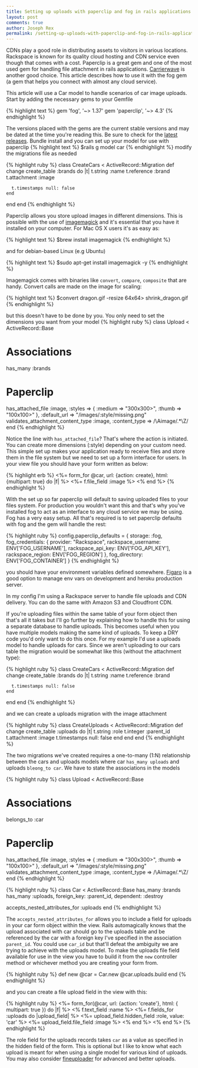 ```yaml
---
title: Setting up uploads with paperclip and fog in rails applications
layout: post
comments: true
author: Joseph Rex
permalink: /setting-up-uploads-with-paperclip-and-fog-in-rails-applications/
---
```

CDNs play a good role in distributing assets to visitors in various locations. Rackspace is known for its quality cloud hosting and CDN service even though that comes with a cost. Paperclip is a great gem and one of the most used gem for handling file attachment in rails applications. [Carrierwave][6] is another good choice. This article describes how to use it with the fog gem (a gem that helps you connect with almost any cloud service).
<!--more-->
This article will use a Car model to handle scenarios of car image uploads.
Start by adding the necessary gems to your Gemfile

{% highlight text %}
gem 'fog', '~> 1.37'
gem 'paperclip', '~> 4.3'
{% endhighlight %}

The versions placed with the gems are the current stable versions and may be dated at the time you're reading this. Be sure to check for the [latest][1] [releases][2]. Bundle install and you can set up your model for use with paperclip
{% highlight text %}
$rails g model car
{% endhighlight %}
modify the migrations file as needed

{% highlight ruby %}
class CreateCars < ActiveRecord::Migration
  def change
    create_table :brands do |t|
      t.string :name
      t.reference :brand
      t.attachment :image

      t.timestamps null: false
    end
  end
end
{% endhighlight %}

Paperclip allows you store upload images in different dimensions. This is possible with the use of [imagemagick][3] and it's essential that you have it installed on your computer. For Mac OS X users it's as easy as:

{% highlight text %}
$brew install imagemagick
{% endhighlight %}

and for debian-based Linux (e.g Ubuntu)

{% highlight text %}
$sudo apt-get install imagemagick -y
{% endhighlight %}

Imagemagick comes with binaries like `convert`, `compare`, `composite` that are handy. Convert calls are made on the image for scaling:

{% highlight text %}
$convert dragon.gif  -resize 64x64\> shrink_dragon.gif
{% endhighlight %}

but this doesn't have to be done by you. You only need to set the dimensions you want from your model
{% highlight ruby %}
class Upload < ActiveRecord::Base
  # Associations
  has_many :brands

  # Paperclip
  has_attached_file :image, :styles => { :medium => "300x300>", :thumb => "100x100>" }, :default_url => "/images/:style/missing.png"
  validates_attachment_content_type :image, :content_type => /\Aimage\/.*\Z/
end
{% endhighlight %}

Notice the line with `has_attached_file`? That's where the action is initiated. You can create more dimensions (:style) depending on your custom need. This simple set up makes your application ready to receive files and store them in the file system but we need to set up a form interface for users. In your view file you should have your form written as below:

{% highlight erb %}
<%= form_for @car, url: {action: create}, html: {multipart: true} do |f| %>
<%= f.file_field :image %>
<% end %>
{% endhighlight %}

With the set up so far paperclip will default to saving uploaded files to your files system. For production you wouldn't want this and that's why you've installed fog to act as an interface to any cloud service we may be using. Fog has a very easy setup. All that's required is to set paperclip defaults with fog and the gem will handle the rest:

{% highlight ruby %}
config.paperclip_defaults = {
  storage: :fog,
  fog_credentials: {
    provider: "Rackspace",
    rackspace_username: ENV['FOG_USERNAME'],
    rackspace_api_key: ENV['FOG_API_KEY'],
    rackspace_region: ENV['FOG_REGION']
  },
  fog_directory: ENV['FOG_CONTAINER']
}
{% endhighlight %}

you should have your environment variables defined somewhere. [Figaro][4] is a good option to manage env vars on development and heroku production server.

In my config I'm using a Rackspace server to handle file uploads and CDN delivery. You can do the same with Amazon S3 and Cloudfront CDN.

If you're uploading files within the same table of your form object then that's all it takes but I'll go further by explaining how to handle this for using a separate database to handle uploads. This becomes useful when you have multiple models making the same kind of uploads. To keep a DRY code you'd only want to do this once. For my example I'd use a uploads model to handle uploads for cars. Since we aren't uploading to our cars table the migration would be somewhat like this (without the attachment type):

{% highlight ruby %}
class CreateCars < ActiveRecord::Migration
  def change
    create_table :brands do |t|
      t.string :name
      t.reference :brand

      t.timestamps null: false
    end
  end
end
{% endhighlight %}

and we can create a uploads migration with the image attachment

{% highlight ruby %}
class CreateUploads < ActiveRecord::Migration
  def change
    create_table :uploads do |t|
      t.string :role
      t.integer :parent_id
      t.attachment :image
      t.timestamps null: false
    end
  end
end
{% endhighlight %}

The two migrations we've created requires a one-to-many (1:N) relationship between the cars and uploads models where car `has_many uploads` and uploads `bleong_to car`. We have to state the associations in the models

{% highlight ruby %}
class Upload < ActiveRecord::Base
  # Associations
  belongs_to :car

  # Paperclip
  has_attached_file :image, :styles => { :medium => "300x300>", :thumb => "100x100>" }, :default_url => "/images/:style/missing.png"
  validates_attachment_content_type :image, :content_type => /\Aimage\/.*\Z/
 end
{% endhighlight %}

{% highlight ruby %}
class Car < ActiveRecord::Base
  has_many :brands
  has_many :uploads, foreign_key: :parent_id, dependent: :destroy

  accepts_nested_attributes_for :uploads
end
{% endhighlight %}

The `accepts_nested_attributes_for` allows you to include a field for uploads in your car form object within the view. Rails automagically knows that the upload associated with car should go to the uploads table and be referenced by the car with a foreign key I've specified in the association `parent_id`. You could use `car_id` but that'll defeat the ambiguity we are trying to achieve with the uploads model.
To make the uploads file field available for use in the view you have to build it from the `new` controller method or whichever method you are creating your form from.

{% highlight ruby %}
def new
  @car = Car.new
  @car.uploads.build
end
{% endhighlight %}

and you can create a file upload field in the view with this:

{% highlight ruby %}
<%= form_for(@car, url: {action: 'create'}, html: { multipart: true }) do |f| %>
  <% f.text_field :name %>
  <%= f.fields_for :uploads do |upload_field| %>
    <%= upload_field.hidden_field :role, value: 'car' %>
    <%= upload_field.file_field :image %>
  <% end %>
<% end %>
{% endhighlight %}

The role field for the uploads records takes `car` as a value as specified in the hidden field of the form. This is optional but I like to know what each upload is meant for when using a single model for various kind of uploads.
You may also consider [fineuploader][5] for advanced and better uploads.

[1]: https://rubygems.org/gems/paperclip
[2]: https://rubygems.org/gems/fog
[3]: http://www.imagemagick.org/
[4]: https://github.com/laserlemon/figaro
[5]: http://fineuploader.com/
[6]: https://github.com/carrierwaveuploader/carrierwave